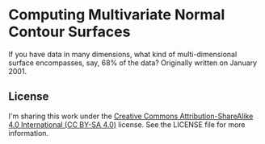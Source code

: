 # Computing Multivariate Normal Contour Surfaces

If you have data in many dimensions, what kind of multi-dimensional surface encompasses, say, 68% of the data? Originally written on January 2001.

## License

I'm sharing this work under the [Creative Commons Attribution-ShareAlike 4.0 International (CC BY-SA 4.0)](http://creativecommons.org/licenses/by-sa/4.0/) license. See the LICENSE file for more information.
